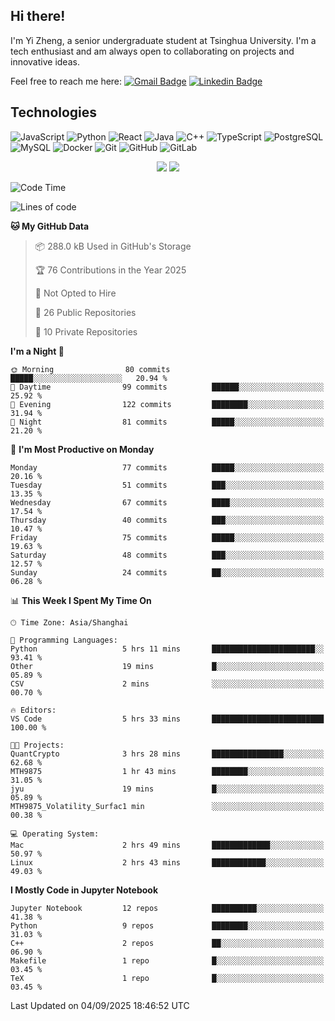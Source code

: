 ## Hi there!

I'm Yi Zheng, a senior undergraduate student at Tsinghua University. I'm a tech enthusiast and am always open to collaborating on projects and innovative ideas.

Feel free to reach me here: [![Gmail Badge](https://img.shields.io/badge/-zhengyi20thu@gmail.com-c14438?style=flat-square&logo=Gmail&logoColor=white&link=mailto:zhengyi20thu@gmail.com)](mailto:zhengyi20thu@gmail.com)
[![Linkedin Badge](https://img.shields.io/badge/-yizheng20-blue?style=flat-square&logo=Linkedin&logoColor=white&link=https://www.linkedin.com/in/yizheng20/)](https://www.linkedin.com/in/yi-zheng-mfe/)

## Technologies

![JavaScript](https://img.shields.io/badge/-JavaScript-black?style=flat-square&logo=javascript)
![Python](https://img.shields.io/badge/-Python-black?style=flat-square&logo=Python)
![React](https://img.shields.io/badge/-React-black?style=flat-square&logo=react)
![Java](https://img.shields.io/badge/-java-E34A86?style=flat-square&logo=java)
![C++](https://img.shields.io/badge/-C++-00599C?style=flat-square&logo=c)
![TypeScript](https://img.shields.io/badge/-TypeScript-007ACC?style=flat-square&logo=typescript)
![PostgreSQL](https://img.shields.io/badge/-PostgreSQL-336791?style=flat-square&logo=postgresql)
![MySQL](https://img.shields.io/badge/-MySQL-black?style=flat-square&logo=mysql)
![Docker](https://img.shields.io/badge/-Docker-black?style=flat-square&logo=docker)
![Git](https://img.shields.io/badge/-Git-black?style=flat-square&logo=git)
![GitHub](https://img.shields.io/badge/-GitHub-181717?style=flat-square&logo=github)
![GitLab](https://img.shields.io/badge/-GitLab-FCA121?style=flat-square&logo=gitlab)

<p align="center">
    <img src = "https://github-readme-stats.vercel.app/api?username=Zheng-Yi-git&show_icons=true&theme=yeblu&hide_border=true&count_private=true">
    <img src = "https://github-readme-stats.vercel.app/api/top-langs/?username=Zheng-Yi-git&hide=html,css&theme=yeblu&layout=compact&hide_border=true&count_private=true&langs_count=8">
</p>

<!--START_SECTION:waka-->
![Code Time](http://img.shields.io/badge/Code%20Time-1%2C315%20hrs%205%20mins-blue)

![Lines of code](https://img.shields.io/badge/From%20Hello%20World%20I%27ve%20Written-2.8%20million%20lines%20of%20code-blue)

**🐱 My GitHub Data** 

> 📦 288.0 kB Used in GitHub's Storage 
 > 
> 🏆 76 Contributions in the Year 2025
 > 
> 🚫 Not Opted to Hire
 > 
> 📜 26 Public Repositories 
 > 
> 🔑 10 Private Repositories 
 > 
**I'm a Night 🦉** 

```text
🌞 Morning                80 commits          █████░░░░░░░░░░░░░░░░░░░░   20.94 % 
🌆 Daytime                99 commits          ██████░░░░░░░░░░░░░░░░░░░   25.92 % 
🌃 Evening                122 commits         ████████░░░░░░░░░░░░░░░░░   31.94 % 
🌙 Night                  81 commits          █████░░░░░░░░░░░░░░░░░░░░   21.20 % 
```
📅 **I'm Most Productive on Monday** 

```text
Monday                   77 commits          █████░░░░░░░░░░░░░░░░░░░░   20.16 % 
Tuesday                  51 commits          ███░░░░░░░░░░░░░░░░░░░░░░   13.35 % 
Wednesday                67 commits          ████░░░░░░░░░░░░░░░░░░░░░   17.54 % 
Thursday                 40 commits          ███░░░░░░░░░░░░░░░░░░░░░░   10.47 % 
Friday                   75 commits          █████░░░░░░░░░░░░░░░░░░░░   19.63 % 
Saturday                 48 commits          ███░░░░░░░░░░░░░░░░░░░░░░   12.57 % 
Sunday                   24 commits          ██░░░░░░░░░░░░░░░░░░░░░░░   06.28 % 
```


📊 **This Week I Spent My Time On** 

```text
🕑︎ Time Zone: Asia/Shanghai

💬 Programming Languages: 
Python                   5 hrs 11 mins       ███████████████████████░░   93.41 % 
Other                    19 mins             █░░░░░░░░░░░░░░░░░░░░░░░░   05.89 % 
CSV                      2 mins              ░░░░░░░░░░░░░░░░░░░░░░░░░   00.70 % 

🔥 Editors: 
VS Code                  5 hrs 33 mins       █████████████████████████   100.00 % 

🐱‍💻 Projects: 
QuantCrypto              3 hrs 28 mins       ████████████████░░░░░░░░░   62.68 % 
MTH9875                  1 hr 43 mins        ████████░░░░░░░░░░░░░░░░░   31.05 % 
jyu                      19 mins             █░░░░░░░░░░░░░░░░░░░░░░░░   05.89 % 
MTH9875_Volatility_Surfac1 min               ░░░░░░░░░░░░░░░░░░░░░░░░░   00.38 % 

💻 Operating System: 
Mac                      2 hrs 49 mins       █████████████░░░░░░░░░░░░   50.97 % 
Linux                    2 hrs 43 mins       ████████████░░░░░░░░░░░░░   49.03 % 
```

**I Mostly Code in Jupyter Notebook** 

```text
Jupyter Notebook         12 repos            ██████████░░░░░░░░░░░░░░░   41.38 % 
Python                   9 repos             ████████░░░░░░░░░░░░░░░░░   31.03 % 
C++                      2 repos             ██░░░░░░░░░░░░░░░░░░░░░░░   06.90 % 
Makefile                 1 repo              █░░░░░░░░░░░░░░░░░░░░░░░░   03.45 % 
TeX                      1 repo              █░░░░░░░░░░░░░░░░░░░░░░░░   03.45 % 
```




 Last Updated on 04/09/2025 18:46:52 UTC
<!--END_SECTION:waka-->
